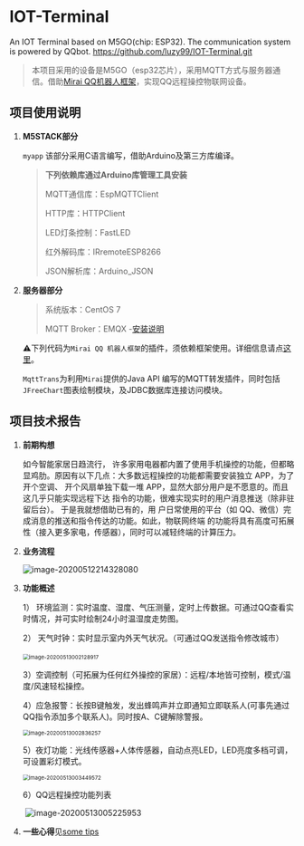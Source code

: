 # IOT-Terminal
An IOT Terminal based on M5GO(chip: ESP32). The communication system is powered by QQbot.	https://github.com/luzy99/IOT-Terminal.git

> 本项目采用的设备是M5GO（esp32芯片），采用MQTT方式与服务器通信。借助[Mirai QQ机器人框架](https://github.com/mamoe/mirai)，实现QQ远程操控物联网设备。

## 项目使用说明

1. **M5STACK部分**

   `myapp`	该部分采用C语言编写，借助Arduino及第三方库编译。

   > **下列依赖库通过Arduino库管理工具安装**
   >
   > MQTT通信库：EspMQTTClient
   >
   > HTTP库：HTTPClient
   >
   > LED灯条控制：FastLED
   >
   > 红外解码库：IRremoteESP8266
   >
   > JSON解析库：Arduino_JSON

2. **服务器部分**

   > 系统版本：CentOS 7
   >
   > MQTT Broker：EMQX -[安装说明](https://github.com/luzy99/IOT-Terminal/blob/master/some%20tips.md)

   :warning:下列代码为`Mirai QQ 机器人框架`的插件，须依赖框架使用。详细信息请点[这里](https://github.com/mamoe/mirai)。

   `MqttTrans`为利用`Mirai`提供的Java API 编写的MQTT转发插件，同时包括`JFreeChart`图表绘制模块，及JDBC数据库连接访问模块。

## 项目技术报告

1. **前期构想**

   如今智能家居日趋流行， 许多家用电器都内置了使用手机操控的功能，但都略 显鸡肋。原因有以下几点：大多数远程操控的功能都需要安装独立 APP，为了开个空调、 开个风扇单独下载一堆 APP，显然大部分用户是不愿意的。而且这几乎只能实现远程下达 指令的功能，很难实现实时的用户消息推送（除非驻留后台）。 于是我就想借助已有的，用 户日常使用的平台（如 QQ、微信）完成消息的推送和指令传达的功能。如此，物联网终端 的功能将具有高度可拓展性（接入更多家电，传感器），同时可以减轻终端的计算压力。

2. **业务流程**

   ![image-20200512214328080](https://i.loli.net/2020/05/12/6GudMrUc1EvBisY.png)

3. **功能概述**

   1） 环境监测：实时温度、湿度、气压测量，定时上传数据。可通过QQ查看实时情况，并可实时绘制24小时温湿度走势图。

   2） 天气时钟：实时显示室内外天气状况。（可通过QQ发送指令修改城市）

   ​	<img src="https://i.loli.net/2020/05/13/UyTE9tfKOMCHXSa.png" alt="image-20200513002128917" style="zoom:67%;" />

   3）空调控制（可拓展为任何红外操控的家居）：远程/本地皆可控制，模式/温度/风速轻松操控。

   4）应急报警：长按B键触发，发出蜂鸣声并立即通知立即联系人(可事先通过QQ指令添加多个联系人)。同时按A、C键解除警报。

   <img src="https://i.loli.net/2020/05/13/deMPAyHE3JbCL1B.png" alt="image-20200513002836257" style="zoom:67%;" />

   5）夜灯功能：光线传感器+人体传感器，自动点亮LED，LED亮度多档可调，可设置彩灯模式。

   <img src="https://i.loli.net/2020/05/13/gwkCmRPyVc47qhx.png" alt="image-20200513003449572" style="zoom:67%;" />

   6）QQ远程操控功能列表

   ​	![image-20200513005225953](https://i.loli.net/2020/05/13/gv2mpi9ePOXJ1nZ.png)

4. **一些心得**见[some tips](https://github.com/luzy99/IOT-Terminal/blob/master/some%20tips.md)

